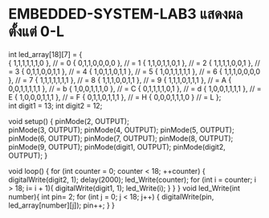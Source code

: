 # EMBEDDED-SYSTEM-LAB3 แสดงผลตั้งแต่ 0-L
int led_array[18][7] = {   
                         { 1,1,1,1,1,1,0 },  // = 0
                         { 0,1,1,0,0,0,0 },  // = 1
                         { 1,1,0,1,1,0,1 },  // = 2
                         { 1,1,1,1,0,0,1 },  // = 3
                         { 0,1,1,0,0,1,1 },  // = 4
                         { 1,0,1,1,0,1,1 },  // = 5
                         { 1,0,1,1,1,1,1 },  // = 6
                         { 1,1,1,0,0,0,0 },  // = 7
                         { 1,1,1,1,1,1,1 },  // = 8
                         { 1,1,1,0,0,1,1 },  // = 9
                         { 1,1,1,0,1,1,1 },  // = A
                         { 0,0,1,1,1,1,1 },  // = b
                         { 1,0,0,1,1,1,0 },  // = C
                         { 0,1,1,1,1,0,1 },  // = d
                         { 1,0,0,1,1,1,1 },  // = E
                         { 1,0,0,0,1,1,1 },  // = F
                         { 0,1,1,0,1,1,1 },  // = H
                         { 0,0,0,1,1,1,0 }   // = L
                          };    
int digit1 = 13;
int digit2 = 12;

void setup() {
  pinMode(2, OUTPUT);      
  pinMode(3, OUTPUT);
  pinMode(4, OUTPUT);
  pinMode(5, OUTPUT);
  pinMode(6, OUTPUT);
  pinMode(7, OUTPUT);
  pinMode(8, OUTPUT);
  pinMode(9, OUTPUT);
  pinMode(digit1, OUTPUT);
  pinMode(digit2, OUTPUT);
}

void loop() {
  for (int counter = 0; counter < 18; ++counter) 
 {
  digitalWrite(digit2, 1);
   delay(2000);
   led_Write(counter); 
     for (int i = counter; i > 18; i= i + 1){
    digitalWrite(digit1, 1);
   led_Write(i); 
    }
  }
}
void led_Write(int number){
    int pin= 2;
    for (int j = 0; j < 18; j++) {
   digitalWrite(pin, led_array[number][j]);
   pin++;
  }
}

